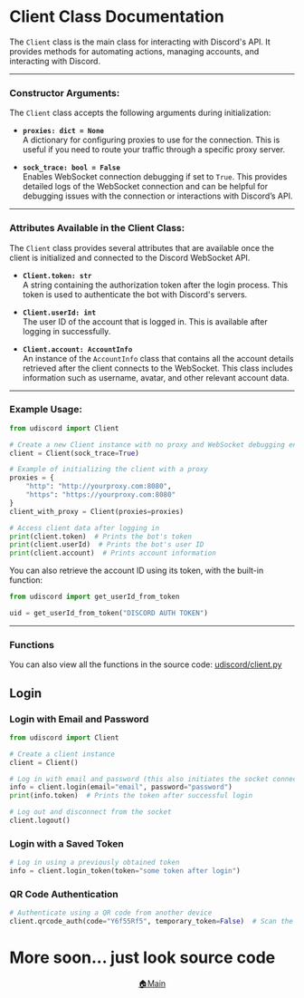 # **Client Class Documentation**

The `Client` class is the main class for interacting with Discord's API. It provides methods for automating actions, managing accounts, and interacting with Discord.

---

### **Constructor Arguments:**

The `Client` class accepts the following arguments during initialization:

- **`proxies: dict = None`**  
  A dictionary for configuring proxies to use for the connection. This is useful if you need to route your traffic through a specific proxy server.

- **`sock_trace: bool = False`**  
  Enables WebSocket connection debugging if set to `True`. This provides detailed logs of the WebSocket connection and can be helpful for debugging issues with the connection or interactions with Discord’s API.

---

### **Attributes Available in the Client Class:**

The `Client` class provides several attributes that are available once the client is initialized and connected to the Discord WebSocket API.

- **`Client.token: str`**  
  A string containing the authorization token after the login process. This token is used to authenticate the bot with Discord's servers.

- **`Client.userId: int`**  
  The user ID of the account that is logged in. This is available after logging in successfully.

- **`Client.account: AccountInfo`**  
  An instance of the `AccountInfo` class that contains all the account details retrieved after the client connects to the WebSocket. This class includes information such as username, avatar, and other relevant account data.

---

### **Example Usage:**

```python
from udiscord import Client

# Create a new Client instance with no proxy and WebSocket debugging enabled
client = Client(sock_trace=True)

# Example of initializing the client with a proxy
proxies = {
    "http": "http://yourproxy.com:8080",
    "https": "https://yourproxy.com:8080"
}
client_with_proxy = Client(proxies=proxies)

# Access client data after logging in
print(client.token)  # Prints the bot's token
print(client.userId)  # Prints the bot's user ID
print(client.account)  # Prints account information
```

You can also retrieve the account ID using its token, with the built-in function:

```python
from udiscord import get_userId_from_token

uid = get_userId_from_token("DISCORD AUTH TOKEN")
```

---
### **Functions**

You can also view all the functions in the source code: [udiscord/client.py](https://github.com/xXxCLOTIxXx/discord/blob/main/udiscord/client.py)


## Login

### Login with Email and Password

```python
from udiscord import Client

# Create a client instance
client = Client()

# Log in with email and password (this also initiates the socket connection, and in a few seconds, account data will be available in client.account)
info = client.login(email="email", password="password")
print(info.token)  # Prints the token after successful login

# Log out and disconnect from the socket
client.logout()
```

### Login with a Saved Token

```python
# Log in using a previously obtained token
info = client.login_token(token="some token after login")

```

### QR Code Authentication

```python
# Authenticate using a QR code from another device
client.qrcode_auth(code="Y6f55Rf5", temporary_token=False)  # Scan the QR code and paste the code from the link to confirm login
```


# More soon... just look source code


<div align="center">
  <a href="https://github.com/xXxCLOTIxXx/discord/blob/main/docs/index.md">🏠Main</a>
</div>

